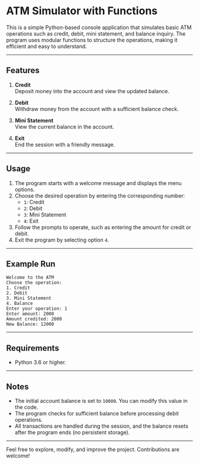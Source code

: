 # ATM Simulator with Functions

This is a simple Python-based console application that simulates basic ATM operations such as credit, debit, mini statement, and balance inquiry. The program uses modular functions to structure the operations, making it efficient and easy to understand.

---

## Features

1. **Credit**  
   Deposit money into the account and view the updated balance.
   
2. **Debit**  
   Withdraw money from the account with a sufficient balance check.
   
3. **Mini Statement**  
   View the current balance in the account.
   
4. **Exit**  
   End the session with a friendly message.

---

## Usage

1. The program starts with a welcome message and displays the menu options.
2. Choose the desired operation by entering the corresponding number:
   - `1`: Credit
   - `2`: Debit
   - `3`: Mini Statement
   - `4`: Exit
3. Follow the prompts to operate, such as entering the amount for credit or debit.
4. Exit the program by selecting option `4`.

---

## Example Run

```plaintext
Welcome to the ATM
Choose the operation:
1. Credit
2. Debit
3. Mini Statement
4. Balance
Enter your operation: 1
Enter amount: 2000
Amount credited: 2000
New Balance: 12000
```

---

## Requirements

- Python 3.6 or higher.

---

## Notes

- The initial account balance is set to `10000`. You can modify this value in the code.
- The program checks for sufficient balance before processing debit operations.
- All transactions are handled during the session, and the balance resets after the program ends (no persistent storage).

--- 

Feel free to explore, modify, and improve the project. Contributions are welcome!
